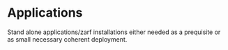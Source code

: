 # Applications

Stand alone applications/zarf installations either needed as a prequisite or as small necessary coherent deployment. 
